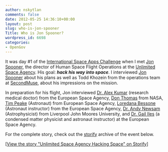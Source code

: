 ```yaml
---
author: nskytlan
comments: false
date: 2012-05-25 14:36:10+00:00
layout: post
slug: who-is-jon-spooner
Title: Who is Jon Spooner?
wordpress_id: 6698
categories:
- OpenGov
---
```


It was day #1 of the [International Space Apps Challenge](http://www.spaceappschallenge.org) when I met [Jon Spooner](http://twitter.com/#!/untheatre), the director of Human Space Flight Operations at the [Unlimited Space Agency](http://www.unlimited.org.uk/home/). His goal: _**hack his way into space**_. I interviewed [Jon Spooner](http://twitter.com/#!/untheatre) about his plans as well as Todd Khozein from the operations team at [SecondMuse](http://secondmuse.com/), about his impressions on the mission.



In preparation for his flight, Jon interviewed [Dr. Alex Kumar](http://vimeo.com/40773985) (research medical doctor) from the European Space Agency, [Don Thomas](http://vimeo.com/40774306) from NASA, [Tim Peake](http://vimeo.com/40775400) (Astronaut) from European Space Agency, [Loredana Bessone](http://vimeo.com/40781271) (Astronaut instructor) from the European Space Agency, [Dr. Andy Newsam](http://vimeo.com/40806590) (Astrophysicist) from Liverpool John Moores University, and [Dr. Gail Iles](http://vimeo.com/40807998) (a condensed matter physicist and astronaut instructor) at the European Space Agency.



For the complete story, check out the [storify](http://storify.com/comer_unsa/unlimited-space-agency-hacking-space) archive of the event below.

[[View the story "Unlimited Space Agency Hacking Space" on Storify](http://storify.com/comer_unsa/unlimited-space-agency-hacking-space)]
